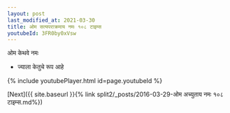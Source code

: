 ```yaml
---
layout: post
last_modified_at: 2021-03-30
title: ओम सत्यपराक्रमाय नमः १०८ टाइम्स
youtubeId: 3FR0by0xVsw
---
```

 
 
 ओम केथवे नमः  
 
 -  ज्याला केतुचे रूप आहे 
 
  
 
  
 
 
 
 
 
 


{% include youtubePlayer.html id=page.youtubeId %}
 
[Next]({{ site.baseurl }}{% link  split2/_posts/2016-03-29-ओम अच्युताय नमः १०८ टाइम्स.md%})
 
